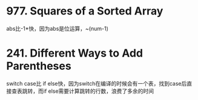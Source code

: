 # 977. Squares of a Sorted Array

abs比-1*快，因为abs是位运算，~(num-1)

# 241. Different Ways to Add Parentheses

switch case比 if else快，因为switch在编译的时候会有一个表，找到case后直接查表跳转，而if else需要计算跳转的行数，浪费了多余的时间
